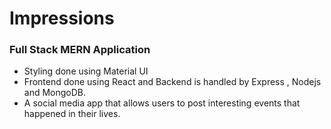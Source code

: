 # Impressions

### Full Stack MERN Application
+ Styling done using Material UI
+ Frontend done using React and Backend is handled by Express , Nodejs and MongoDB.
+ A social media app that allows users to post interesting events that happened in their lives.
